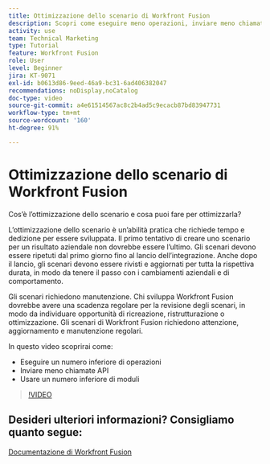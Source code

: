 ```yaml
---
title: Ottimizzazione dello scenario di Workfront Fusion
description: Scopri come eseguire meno operazioni, inviare meno chiamate API e utilizzare meno moduli, tutto in  [!DNL Adobe Workfront Fusion].
activity: use
team: Technical Marketing
type: Tutorial
feature: Workfront Fusion
role: User
level: Beginner
jira: KT-9071
exl-id: b0613d86-9eed-46a9-bc31-6ad406382047
recommendations: noDisplay,noCatalog
doc-type: video
source-git-commit: a4e61514567ac8c2b4ad5c9ecacb87bd83947731
workflow-type: tm+mt
source-wordcount: '160'
ht-degree: 91%

---
```


# Ottimizzazione dello scenario di Workfront Fusion

Cos’è l’ottimizzazione dello scenario e cosa puoi fare per ottimizzarla?

L’ottimizzazione dello scenario è un’abilità pratica che richiede tempo e dedizione per essere sviluppata. Il primo tentativo di creare uno scenario per un risultato aziendale non dovrebbe essere l’ultimo. Gli scenari devono essere ripetuti dal primo giorno fino al lancio dell’integrazione. Anche dopo il lancio, gli scenari devono essere rivisti e aggiornati per tutta la rispettiva durata, in modo da tenere il passo con i cambiamenti aziendali e di comportamento.

Gli scenari richiedono manutenzione. Chi sviluppa Workfront Fusion dovrebbe avere una scadenza regolare per la revisione degli scenari, in modo da individuare opportunità di ricreazione, ristrutturazione o ottimizzazione. Gli scenari di Workfront Fusion richiedono attenzione, aggiornamento e manutenzione regolari.

In questo video scoprirai come:

* Eseguire un numero inferiore di operazioni
* Inviare meno chiamate API
* Usare un numero inferiore di moduli

>[!VIDEO](https://video.tv.adobe.com/v/335313/?quality=12&learn=on)

## Desideri ulteriori informazioni? Consigliamo quanto segue:

[Documentazione di Workfront Fusion](https://experienceleague.adobe.com/docs/workfront/using/adobe-workfront-fusion/workfront-fusion-2.html?lang=it)
